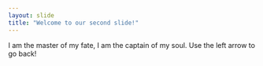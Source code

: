 ```yaml
---
layout: slide
title: "Welcome to our second slide!"
---
```

I am the master of my fate, I am the captain of my soul.
Use the left arrow to go back!
